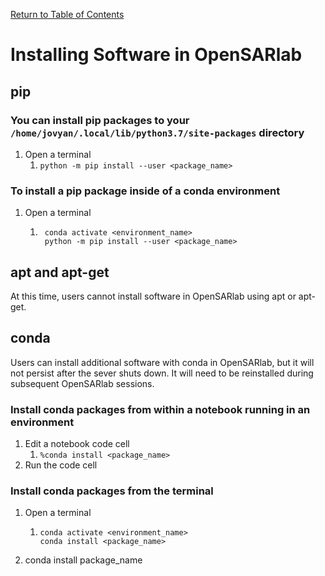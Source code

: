 [Return to Table of Contents](../user.md)

# Installing Software in OpenSARlab

## pip
### You can install pip packages to your `/home/jovyan/.local/lib/python3.7/site-packages` directory
1. Open a terminal
    1. `python -m pip install --user <package_name>`
    
### To install a pip package inside of a conda environment
1. Open a terminal
    1. ```
        conda activate <environment_name>
        python -m pip install --user <package_name>
       ```   

## apt and apt-get
At this time, users cannot install software in OpenSARlab using apt or apt-get.

## conda
Users can install additional software with conda in OpenSARlab, but it will not persist after the sever shuts down. It will need to be reinstalled during subsequent OpenSARlab sessions. 

### Install conda packages from within a notebook running in an environment
1. Edit a notebook code cell
    1. `%conda install <package_name>`
1. Run the code cell

### Install conda packages from the terminal
1. Open a terminal
    1. ```
       conda activate <environment_name>
       conda install <package_name>
       ```
1. conda install package_name



